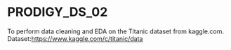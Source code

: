 # PRODIGY_DS_02
To perform data cleaning and EDA on the Titanic dataset from kaggle.com.      Dataset:https://www.kaggle.com/c/titanic/data
